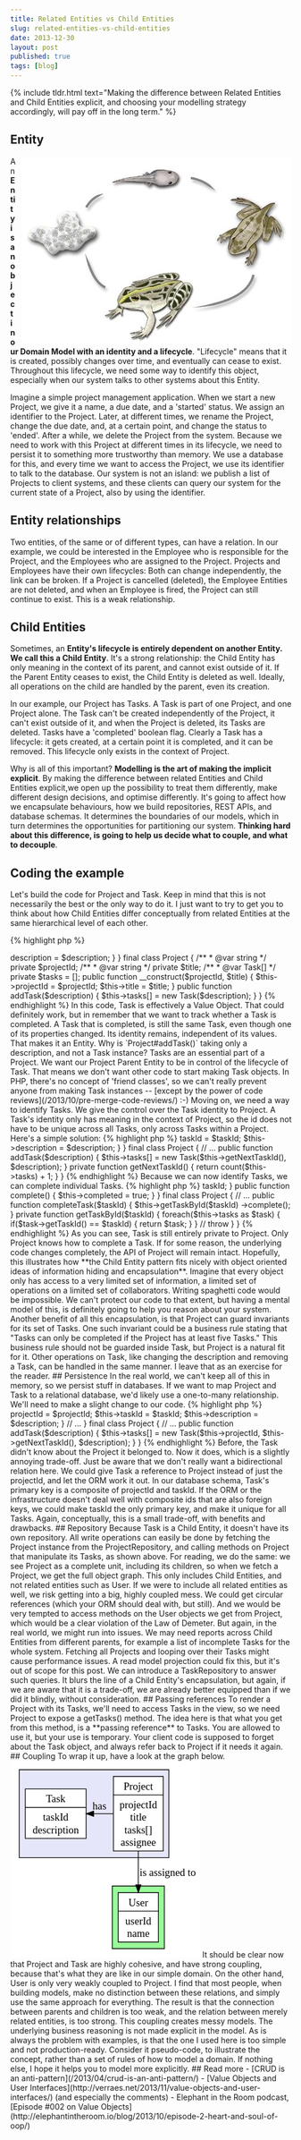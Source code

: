 ```yaml
---
title: Related Entities vs Child Entities
slug: related-entities-vs-child-entities
date: 2013-12-30
layout: post
published: true
tags: [blog]
---
```


{% include tldr.html text="Making the difference between Related Entities and Child Entities explicit, and choosing your modelling strategy accordingly, will pay off in the long term." %}



## Entity

<img style="float:right;margin-left: 10px" src="/img/posts/2013-12-30-related-entities-vs-child-entities/marshfrog_illus_cropped.jpg" alt="Frog lifecycle">

An **Entity is an object in our Domain Model with an identity and a lifecycle**. "Lifecycle" means that it is created, possibly changes over time, and eventually can cease to exist. Throughout this lifecycle, we need some way to identify this object, especially when our system talks to other systems about this Entity.

Imagine a simple project management application. When we start a new Project, we give it a name, a due date, and a 'started' status. We assign an identifier to the Project. Later, at different times, we rename the Project, change the due date, and, at a certain point, and change the status to 'ended'. After a while, we delete the Project from the system. Because we need to work with this Project at different times in its lifecycle, we need to persist it to something more trustworthy than memory. We use a database for this, and every time we want to access the Project, we use its identifier to talk to the database. Our system is not an island: we publish a list of Projects to client systems, and these clients can query our system for the current state of a Project, also by using the identifier.


## Entity relationships

Two entities, of the same or of different types, can have a relation. In our example, we could be interested in the Employee who is responsible for the Project, and the Employees who are assigned to the Project. Projects and Employees have their own lifecycles: Both can change independently, the link can be broken. If a Project is cancelled (deleted), the Employee Entities are not deleted, and when an Employee is fired, the Project can still continue to exist. This is a weak relationship.


## Child Entities

Sometimes, an **Entity's lifecycle is entirely dependent on another Entity. We call this a Child Entity**. It's a strong relationship: the Child Entity has only meaning in the context of its parent, and cannot exist outside of it. If the Parent Entity ceases to exist, the Child Entity is deleted as well. Ideally, all operations on the child are handled by the parent, even its creation.

In our example, our Project has Tasks. A Task is part of one Project, and one Project alone. The Task can't be created independently of the Project, it can't exist outside of it, and when the Project is deleted, its Tasks are deleted. Tasks have a 'completed' boolean flag. Clearly a Task has a lifecycle: it gets created, at a certain point it is completed, and it can be removed. This lifecycle only exists in the context of Project.

Why is all of this important? **Modelling is the art of making the implicit explicit**. By making the difference between related Entities and Child Entities explicit,we open up the possibility to treat them differently, make different design decisions, and optimise differently. It's going to affect how we encapsulate behaviours, how we build repositories, REST APIs, and database schemas. It determines the boundaries of our models, which in turn determines the opportunities for partitioning our system. **Thinking hard about this difference, is going to help us decide what to couple, and what to decouple**.

## Coding the example

Let's build the code for Project and Task. Keep in mind that this is not necessarily the best or the only way to do it. I just want to try to get you to think about how Child Entities differ conceptually from related Entities at the same hierarchical level of each other.


{% highlight php %}
<?php
final class Task
{
    private $description;

    public function __construct($description)
    {
        $this->description = $description;
    }
}

final class Project
{
    /**
     * @var string
     */
    private $projectId;

    /**
     * @var string
     */
    private $title;

    /**
     * @var Task[]
     */
    private $tasks = [];

    public function __construct($projectId, $title)
    {
        $this->projectId = $projectId;
        $this->title = $title;
    }

    public function addTask($description)
    {
        $this->tasks[] = new Task($description);
    }
}
{% endhighlight %}

In this code, Task is effectively a Value Object. That could definitely work, but in remember that we want to track whether a Task is completed. A Task that is completed, is still the same Task, even though one of its properties changed. Its identity remains, independent of its values. That makes it an Entity.

Why is `Project#addTask()` taking only a description, and not a Task instance? Tasks are an essential part of a Project. We want our Project Parent Entity to be in control of the lifecycle of Task. That means we don't want other code to start making Task objects. In PHP, there's no concept of 'friend classes', so we can't really prevent anyone from making Task instances -- [except by the power of code reviews](/2013/10/pre-merge-code-reviews/) :-)


Moving on, we need a way to identify Tasks. We give the control over the Task identity to Project. A Task's identity only has meaning in the context of Project, so the id does not have to be unique across all Tasks, only across Tasks within a Project. Here's a simple solution:

{% highlight php %}
<?php
final class Task
{
    private $taskId;
    private $description;

    public function __construct($taskId, $description)
    {
        $this->taskId = $taskId;
        $this->description = $description;
    }
}

final class Project
{
    // ...
    public function addTask($description)
    {
        $this->tasks[] = new Task($this->getNextTaskId(), $description);
    }

    private function getNextTaskId()
    {
        return count($this->tasks) + 1;
    }
}
{% endhighlight %}

Because we can now identify Tasks, we can complete individual Tasks.

{% highlight php %}
<?php
final class Task
{
    // ...

    /**
     * @var bool
     */
    private $completed = false;

    public function getTaskId()
    {
        return $this->taskId;
    }

    public function complete()
    {
        $this->completed = true;
    }
}


final class Project
{
    // ...

    public function completeTask($taskId)
    {
        $this->getTaskById($taskId)
            ->complete();
    }

    private function getTaskById($taskId)
    {
        foreach($this->tasks as $task) {
            if($task->getTaskId() == $taskId) {
                return $task;
            }
        }
        // throw
    }
}
{% endhighlight %}

As you can see, Task is still entirely private to Project. Only Project knows how to complete a Task. If for some reason, the underlying code changes completely, the API of Project will remain intact. Hopefully, this illustrates how **the Child Entity pattern fits nicely with object oriented ideas of information hiding and encapsulation**. Imagine that every object only has access to a very limited set of information, a limited set of operations on a limited set of collaborators. Writing spaghetti code would be impossible. We can't protect our code to that extent, but having a mental model of this, is definitely going to help you reason about your system.

Another benefit of all this encapsulation, is that Project can guard invariants for its set of Tasks. One such invariant could be a business rule stating that "Tasks can only be completed if the Project has at least five Tasks." This business rule should not be guarded inside Task, but Project is a natural fit for it.

Other operations on Task, like changing the description and removing a Task, can be handled in the same manner. I leave that as an exercise for the reader.

## Persistence

In the real world, we can't keep all of this in memory, so we persist stuff in databases. If we want to map Project and Task to a relational database, we'd likely use a one-to-many relationship. We'll need to make a slight change to our code.

{% highlight php %}
<?php
final class Task
{
    private $projectId;
    private $taskId;
    private $description;

    public function __construct($projectId, $taskId, $description)
    {
        $this->projectId = $projectId;
        $this->taskId = $taskId;
        $this->description = $description;
    }
    // ...
}

final class Project
{
    // ...
    public function addTask($description)
    {
        $this->tasks[] = new Task($this->projectId, $this->getNextTaskId(), $description);
    }
}
{% endhighlight %}

Before, the Task didn't know about the Project it belonged to. Now it does, which is a slightly annoying trade-off. Just be aware that we don't really want a bidirectional relation here. We could give Task a reference to Project instead of just the projectId, and let the ORM work it out.

In our database schema, Task's primary key is a composite of projectId and taskId. If the ORM or the infrastructure doesn't deal well with composite ids that are also foreign keys, we could make taskId the only primary key, and make it unique for all Tasks. Again, conceptually, this is a small trade-off, with benefits and drawbacks.

## Repository

Because Task is a Child Entity, it doesn't have its own repository. All write operations can easily be done by fetching the Project instance from the ProjectRepository, and calling methods on Project that manipulate its Tasks, as shown above. For reading, we do the same: we see Project as a complete unit, including its children, so when we fetch a Project, we get the full object graph. This only includes Child Entities, and not related entities such as User. If we were to include all related entities as well, we risk getting into a big, highly coupled mess. We could get circular references (which your ORM should deal with, but still). And we would be very tempted to access methods on the User objects we get from Project, which would be a clear violation of the Law of Demeter.

But again, in the real world, we might run into issues. We may need reports across Child Entities from different parents, for example a list of incomplete Tasks for the whole system. Fetching all Projects and looping over their Tasks might cause performance issues. A read model projection could fix this, but it's out of scope for this post. We can introduce a TaskRepository to answer such queries. It blurs the line of a Child Entity's encapsulation, but again, if we are aware that it is a trade-off, we are already better equipped than if we did it blindly, without consideration.

## Passing references

To render a Project with its Tasks, we'll need to access Tasks in the view, so we need Project to expose a getTasks() method. The idea here is that what you get from this method, is a **passing reference** to Tasks. You are allowed to use it, but your use is temporary. Your client code is supposed to forget about the Task object, and always refer back to Project if it needs it again.

## Coupling

To wrap it up, have a look at the graph below.

<!-- Source of this svg is in /graphs/2013-12-30-related-entities-vs-child-entities.dot -->

<svg width="255pt" height="264pt"
 viewBox="0.00 0.00 254.94 264.00" xmlns="http://www.w3.org/2000/svg" xmlns:xlink="http://www.w3.org/1999/xlink">
<g id="graph0" class="graph" transform="scale(1 1) rotate(0) translate(4 260)">
<title>g</title>
<polygon fill="white" stroke="white" points="-4,4 -4,-260 250.941,-260 250.941,4 -4,4"/>
<g id="clust1" class="cluster"><title>cluster_0</title>
<polygon fill="Lavender" stroke="black" points="8,-130 8,-248 209,-248 209,-130 8,-130"/>
</g>
<g id="clust2" class="cluster"><title>cluster_1</title>
<polygon fill="palegreen" stroke="black" points="133,-8 133,-92 203,-92 203,-8 133,-8"/>
</g>
<!-- Project -->
<g id="node1" class="node"><title>Project</title>
<polygon fill="white" stroke="black" points="134.536,-139 134.536,-239 201.464,-239 201.464,-139 134.536,-139"/>
<text text-anchor="middle" x="168" y="-221" font-family="Times,serif" font-size="14.00">Project</text>
<polyline fill="none" stroke="black" points="134.536,-214.2 201.464,-214.2 "/>
<text text-anchor="middle" x="168" y="-196.2" font-family="Times,serif" font-size="14.00">projectId</text>
<text text-anchor="middle" x="168" y="-179.4" font-family="Times,serif" font-size="14.00"> title</text>
<text text-anchor="middle" x="168" y="-162.6" font-family="Times,serif" font-size="14.00"> tasks[]</text>
<text text-anchor="middle" x="168" y="-145.8" font-family="Times,serif" font-size="14.00"> assignee</text>
</g>
<!-- Task -->
<g id="node2" class="node"><title>Task</title>
<polygon fill="white" stroke="black" points="16.1465,-155.8 16.1465,-222.2 97.8535,-222.2 97.8535,-155.8 16.1465,-155.8"/>
<text text-anchor="middle" x="57" y="-204.2" font-family="Times,serif" font-size="14.00">Task</text>
<polyline fill="none" stroke="black" points="16.1465,-197.4 97.8535,-197.4 "/>
<text text-anchor="middle" x="57" y="-179.4" font-family="Times,serif" font-size="14.00">taskId</text>
<text text-anchor="middle" x="57" y="-162.6" font-family="Times,serif" font-size="14.00"> description</text>
</g>
<!-- Project&#45;&gt;Task -->
<g id="edge1" class="edge"><title>Project&#45;&gt;Task</title>
<path fill="none" stroke="black" d="M134.41,-189C126.171,-189 117.164,-189 108.301,-189"/>
<polygon fill="black" stroke="black" points="108.017,-185.5 98.0169,-189 108.017,-192.5 108.017,-185.5"/>
<text text-anchor="middle" x="115.768" y="-194.8" font-family="Times,serif" font-size="14.00">has</text>
</g>
<!-- User -->
<g id="node3" class="node"><title>User</title>
<polygon fill="white" stroke="black" points="141,-16.8 141,-83.2 195,-83.2 195,-16.8 141,-16.8"/>
<text text-anchor="middle" x="167.993" y="-65.2" font-family="Times,serif" font-size="14.00">User</text>
<polyline fill="none" stroke="black" points="141,-58.4 194.986,-58.4 "/>
<text text-anchor="middle" x="167.993" y="-40.4" font-family="Times,serif" font-size="14.00">userId</text>
<text text-anchor="middle" x="167.993" y="-23.6" font-family="Times,serif" font-size="14.00"> name</text>
</g>
<!-- Project&#45;&gt;User -->
<g id="edge2" class="edge"><title>Project&#45;&gt;User</title>
<path fill="none" stroke="black" d="M168,-138.927C168,-124.099 168,-107.947 168,-93.5798"/>
<polygon fill="black" stroke="black" points="171.5,-93.4779 168,-83.4779 164.5,-93.478 171.5,-93.4779"/>
<text text-anchor="middle" x="207.471" y="-105.4" font-family="Times,serif" font-size="14.00"> is assigned to</text>
</g>
</g>
</svg>

It should be clear now that Project and Task are highly cohesive, and have strong coupling, because that's what they are like in our simple domain. On the other hand, User is only very weakly coupled to Project. I find that most people, when building models, make no distinction between these relations, and simply use the same approach for everything. The result is that the connection between parents and children is too weak, and the relation between merely related entities, is too strong. This coupling creates messy models. The underlying business reasoning is not made explicit in the model.

As is always the problem with examples, is that the one I used here is too simple and not production-ready. Consider it pseudo-code, to illustrate the concept, rather than a set of rules of how to model a domain. If nothing else, I hope it helps you to model more explicitly.

## Read more

- [CRUD is an anti-pattern](/2013/04/crud-is-an-anti-pattern/)
- [Value Objects and User Interfaces](http://verraes.net/2013/11/value-objects-and-user-interfaces/) (and especially the comments)
- Elephant in the Room podcast, [Episode #002 on Value Objects](http://elephantintheroom.io/blog/2013/10/episode-2-heart-and-soul-of-oop/)
